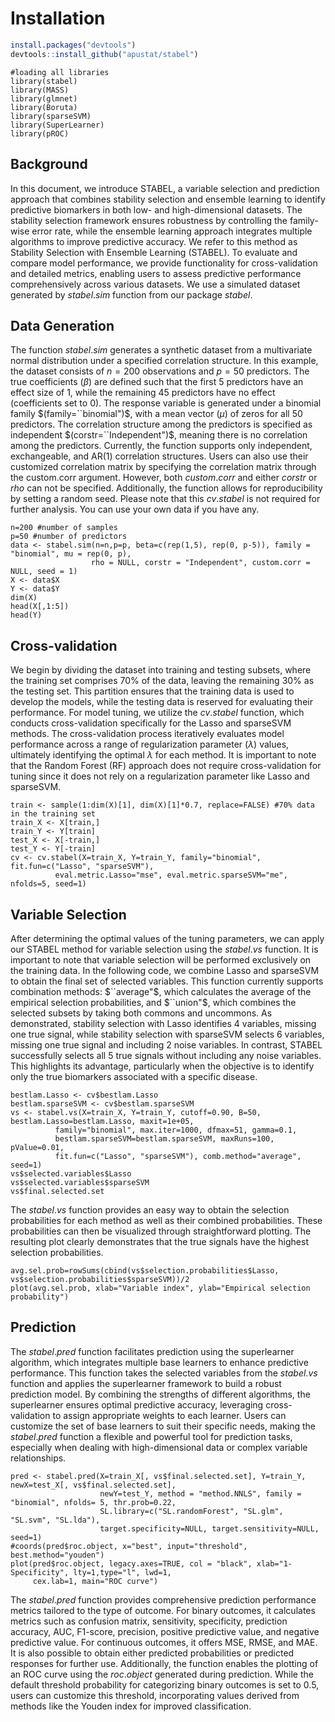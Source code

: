 
# Installation
```r
install.packages("devtools")
devtools::install_github("apustat/stabel")
```

```{r, warning=FALSE, echo=TRUE, warning=FALSE, message=FALSE, results='hide'}
#loading all libraries
library(stabel)
library(MASS)
library(glmnet)
library(Boruta)
library(sparseSVM)
library(SuperLearner)
library(pROC)
```

## Background
In this document, we introduce STABEL, a variable selection and prediction approach that combines stability selection and ensemble learning to identify predictive biomarkers in both low- and high-dimensional datasets. The stability selection framework ensures robustness by controlling the family-wise error rate, while the ensemble learning approach integrates multiple algorithms to improve predictive accuracy. We refer to this method as Stability Selection with Ensemble Learning (STABEL). To evaluate and compare model performance, we provide functionality for cross-validation and detailed metrics, enabling users to assess predictive performance comprehensively across various datasets. We use a simulated dataset generated by $stabel.sim$ function from our package $stabel$. 

## Data Generation

The function $stabel.sim$ generates a synthetic dataset from a multivariate normal distribution under a specified correlation structure. In this example, the dataset consists of $n=200$ observations and $p=50$ predictors. The true coefficients $(β)$ are defined such that the first 5 predictors have an effect size of 1, while the remaining 45 predictors have no effect (coefficients set to 0). The response variable is generated under a binomial family $(family=``binomial")$, with a mean vector $(\mu)$ of zeros for all 50 predictors. The correlation structure among the predictors is specified as independent $(corstr=``Independent")$, meaning there is no correlation among the predictors. Currently, the function supports only independent, exchangeable, and AR(1) correlation structures. Users can also use their customized correlation matrix by specifying the correlation matrix through the custom.corr argument. However, both $custom.corr$ and either $corstr$ or $rho$ can not be specified. Additionally, the function allows for reproducibility by setting a random seed. Please note that this $cv.stabel$ is not required for further analysis. You can use your own data if you have any.

```{r, echo=TRUE, warning=FALSE, message=FALSE}
n=200 #number of samples
p=50 #number of predictors
data <- stabel.sim(n=n,p=p, beta=c(rep(1,5), rep(0, p-5)), family = "binomial", mu = rep(0, p),
                  rho = NULL, corstr = "Independent", custom.corr = NULL, seed = 1)
X <- data$X
Y <- data$Y
dim(X)
head(X[,1:5])
head(Y)
```

## Cross-validation
We begin by dividing the dataset into training and testing subsets, where the training set comprises 70% of the data, leaving the remaining 30% as the testing set. This partition ensures that the training data is used to develop the models, while the testing data is reserved for evaluating their performance. For model tuning, we utilize the $cv.stabel$ function, which conducts cross-validation specifically for the Lasso and sparseSVM methods. The cross-validation process iteratively evaluates model performance across a range of regularization parameter $(\lambda)$ values, ultimately identifying the optimal $\lambda$ for each method. It is important to note that the Random Forest (RF) approach does not require cross-validation for tuning since it does not rely on a regularization parameter like Lasso and sparseSVM.

```{r}
train <- sample(1:dim(X)[1], dim(X)[1]*0.7, replace=FALSE) #70% data in the training set
train_X <- X[train,]
train_Y <- Y[train]
test_X <- X[-train,]
test_Y <- Y[-train]
cv <- cv.stabel(X=train_X, Y=train_Y, family="binomial", fit.fun=c("Lasso", "sparseSVM"), 
          eval.metric.Lasso="mse", eval.metric.sparseSVM="me", nfolds=5, seed=1)

```

## Variable Selection
After determining the optimal values of the tuning parameters, we can apply our STABEL method for variable selection using the $stabel.vs$ function. It is important to note that variable selection will be performed exclusively on the training data. In the following code, we combine Lasso and sparseSVM to obtain the final set of selected variables. This function currently supports combination methods: $``average"$, which calculates the average of the empirical selection probabilities, and $``union"$, which combines the selected subsets by taking both commons and uncommons. As demonstrated, stability selection with Lasso identifies 4 variables, missing one true signal, while stability selection with sparseSVM selects 6 variables, missing one true signal and including 2 noise variables. In contrast, STABEL successfully selects all 5 true signals without including any noise variables. This highlights its advantage, particularly when the objective is to identify only the true biomarkers associated with a specific disease.

```{r, warning=FALSE, message=FALSE}
bestlam.Lasso <- cv$bestlam.Lasso
bestlam.sparseSVM <- cv$bestlam.sparseSVM
vs <- stabel.vs(X=train_X, Y=train_Y, cutoff=0.90, B=50, bestlam.Lasso=bestlam.Lasso, maxit=1e+05, 
          family="binomial", max.iter=1000, dfmax=51, gamma=0.1, 
          bestlam.sparseSVM=bestlam.sparseSVM, maxRuns=100, pValue=0.01, 
          fit.fun=c("Lasso", "sparseSVM"), comb.method="average", seed=1)
vs$selected.variables$Lasso
vs$selected.variables$sparseSVM
vs$final.selected.set
```

The $stabel.vs$ function provides an easy way to obtain the selection probabilities for each method as well as their combined probabilities. These probabilities can then be visualized through straightforward plotting. The resulting plot clearly demonstrates that the true signals have the highest selection probabilities.

```{r, warning=FALSE, message=FALSE}
avg.sel.prob=rowSums(cbind(vs$selection.probabilities$Lasso, vs$selection.probabilities$sparseSVM))/2
plot(avg.sel.prob, xlab="Variable index", ylab="Empirical selection probability")
```

## Prediction

The $stabel.pred$ function facilitates prediction using the superlearner algorithm, which integrates multiple base learners to enhance predictive performance. This function takes the selected variables from the $stabel.vs$ function and applies the superlearner framework to build a robust prediction model. By combining the strengths of different algorithms, the superlearner ensures optimal predictive accuracy, leveraging cross-validation to assign appropriate weights to each learner. Users can customize the set of base learners to suit their specific needs, making the $stabel.pred$ function a flexible and powerful tool for prediction tasks, especially when dealing with high-dimensional data or complex variable relationships.

```{r, warning=FALSE, message=FALSE}
pred <- stabel.pred(X=train_X[, vs$final.selected.set], Y=train_Y, newX=test_X[, vs$final.selected.set], 
                    newY=test_Y, method = "method.NNLS", family = "binomial", nfolds= 5, thr.prob=0.22,
                    SL.library=c("SL.randomForest", "SL.glm", "SL.svm", "SL.lda"), 
                    target.specificity=NULL, target.sensitivity=NULL, seed=1)
#coords(pred$roc.object, x="best", input="threshold", best.method="youden")
plot(pred$roc.object, legacy.axes=TRUE, col = "black", xlab="1-Specificity", lty=1,type="l", lwd=1,
     cex.lab=1, main="ROC curve")
```

The $stabel.pred$ function provides comprehensive prediction performance metrics tailored to the type of outcome. For binary outcomes, it calculates metrics such as confusion matrix, sensitivity, specificity, prediction accuracy, AUC, F1-score, precision, positive predictive value, and negative predictive value. For continuous outcomes, it offers MSE, RMSE, and MAE. It is also possible to obtain either predicted probabilities or predicted responses for further use. Additionally, the function enables the plotting of an ROC curve using the $roc.object$ generated during prediction. While the default threshold probability for categorizing binary outcomes is set to 0.5, users can customize this threshold, incorporating values derived from methods like the Youden index for improved classification.
